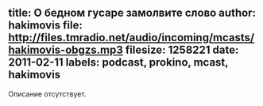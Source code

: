 title: О бедном гусаре замолвите слово
author: hakimovis
file: http://files.tmradio.net/audio/incoming/mcasts/hakimovis-obgzs.mp3
filesize: 1258221
date: 2011-02-11
labels: podcast, prokino, mcast, hakimovis
---
Описание отсутствует.
